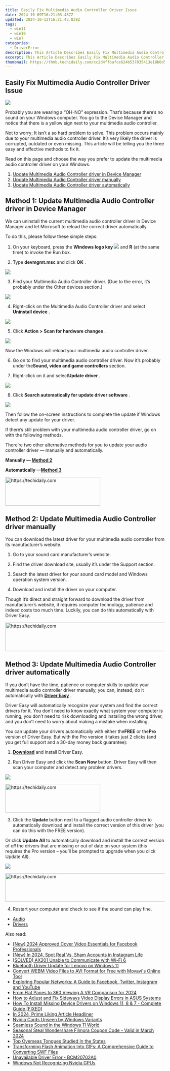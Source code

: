 ```yaml
---
title: Easily Fix Multimedia Audio Controller Driver Issue
date: 2024-10-09T16:21:03.487Z
updated: 2024-10-12T16:21:43.038Z
tags:
  - win11
  - win10
  - win7
categories:
  - DriverError
description: This Article Describes Easily Fix Multimedia Audio Controller Driver Issue
excerpt: This Article Describes Easily Fix Multimedia Audio Controller Driver Issue
thumbnail: https://thmb.techidaily.com/cc2d4ffbafce624b537835413e18b0d5bee03ddebe9cf76be61f42eab18cd22c.jpg
---
```


## Easily Fix Multimedia Audio Controller Driver Issue

![](https://images.drivereasy.com/wp-content/uploads/2018/02/img_5a740a8d0742d.png)

 Probably you are wearing a “OH-NO” expression. That’s because there’s no sound on your Windows computer. You go to the Device Manager and notice that there is a yellow sign next to your multimedia audio controller.

 Not to worry; It isn’t a so hard problem to solve. This problem occurs mainly due to your multimedia audio controller driver. It’s very likely the driver is corrupted, outdated or even missing. This article will be telling you the three easy and effective methods to fix it.

 Read on this page and choose the way you prefer to update the multimedia audio controller driver on your Windows.

1. [Update Multimedia Audio Controller driver in Device Manager](https://bluettius.sjv.io/dkpnv2)
2. [Update Multimedia Audio Controller driver manually](https://versadesk.pxf.io/xyboxx)
3. [Update Multimedia Audio Controller driver automatically](https://laganoo.pxf.io/5g6ygn)

## Method 1: Update Multimedia Audio Controller driver in Device Manager

 We can uninstall the current multimedia audio controller driver in Device Manager and let Microsoft to reload the correct driver automatically.

To do this, please follow these simple steps:

 1) On your keyboard, press the   **Windows logo key ![](https://images.drivereasy.com/wp-content/uploads/2018/01/win-key-1.png)**  and **R**  (at the same time) to invoke the Run box.

 2) Type **devmgmt.msc**  and click **OK** .

![](https://images.drivereasy.com/wp-content/uploads/2018/02/img_5a74112493d20.png)

 3) Find your Multimedia Audio Controller driver. (Due to the error, it’s probably under the Other devices section.)

![](https://images.drivereasy.com/wp-content/uploads/2018/02/img_5a7411b6a1105.png)

 4) Right-click on the Multimedia Audio Controller driver and select **Uninstall device** .

![](https://images.drivereasy.com/wp-content/uploads/2018/02/img_5a74125bc511e.png)

 5) Click **Action >** **Scan for hardware changes** .

![](https://images.drivereasy.com/wp-content/uploads/2018/02/img_5a741304d0ebc.png)

Now the Windows will reload your multimedia audio controller driver.

 6) Go on to find your multimedia audio controller driver. Now it’s probably under the**Sound, video and game controllers** section.

 7) Right-click on it and select**Update driver** .

![](https://images.drivereasy.com/wp-content/uploads/2018/02/img_5a7413dd84b7f.png)

 8) Click **Search automatically for update driver software** .

![](https://images.drivereasy.com/wp-content/uploads/2018/02/img_5a7413fcc69fe.png)

 Then follow the on-screen instructions to complete the update if Windows detect any update for your driver.

 If there’s still problem with your multimedia audio controller driver, go on with the following methods.

 There’re two other alternative methods for you to update your audio controller driver — manually and automatically.

 **Manually — [Method 2](https://zebaoaffiliateprogram.pxf.io/xkwqe1)**

 **Automatically —[Method 3](https://printrendy.pxf.io/xyboy5)**

<!-- affiliate ads begin -->
<a href="https://laganoo.pxf.io/c/5597632/1528685/16446" target="_top" id="1528685">
  <img src="//a.impactradius-go.com/display-ad/16446-1528685" border="0" alt="https://techidaily.com" width="300" height="90"/>
</a>
<img height="0" width="0" src="https://laganoo.pxf.io/i/5597632/1528685/16446" style="position:absolute;visibility:hidden;" border="0" />
<!-- affiliate ads end -->

## Method 2: Update Multimedia Audio Controller driver manually

 You can download the latest driver for your multimedia audio controller from its manufacturer’s website.

1) Go to your sound card manufacturer’s website.

2) Find the driver download site, usually it’s under the Support section.

3) Search the latest driver for your sound card model and Windows operation system version.

4) Download and install the driver on your computer.

 Though it’s direct and straight forward to download the driver from manufacturer’s website, it requires computer technology, patience and indeed costs too much time. Luckily, you can do this automatically with Driver Easy.

<!-- affiliate ads begin -->
<a href="https://ephamedtechinc.pxf.io/c/5597632/2137214/26400" target="_top" id="2137214">
  <img src="//a.impactradius-go.com/display-ad/26400-2137214" border="0" alt="https://techidaily.com" width="728" height="90"/>
</a>
<img height="0" width="0" src="https://ephamedtechinc.pxf.io/i/5597632/2137214/26400" style="position:absolute;visibility:hidden;" border="0" />
<!-- affiliate ads end -->

## Method 3: Update Multimedia Audio Controller driver automatically

 If you don’t have the time, patience or computer skills to update your multimedia audio controller driver manually, you can, instead, do it automatically with **[Driver Easy](https://tools.techidaily.com/drivereasy/download/)**  .

 Driver Easy will automatically recognize your system and find the correct drivers for it. You don’t need to know exactly what system your computer is running, you don’t need to risk downloading and installing the wrong driver, and you don’t need to worry about making a mistake when installing.

 You can update your drivers automatically with either the**FREE** or the**Pro** version of Driver Easy. But with the Pro version it takes just 2 clicks (and you get full support and a 30-day money back guarantee):

 1) **[Download](https://tools.techidaily.com/drivereasy/download/)**   and install Driver Easy.

 2) Run Driver Easy and click the **Scan Now**   button. Driver Easy will then scan your computer and detect any problem drivers.

![](https://images.drivereasy.com/wp-content/uploads/2018/02/img_5a741854f33af.jpg)

<!-- affiliate ads begin -->
<a href="https://aligracehair.sjv.io/c/5597632/1997690/19272" target="_top" id="1997690">
  <img src="//a.impactradius-go.com/display-ad/19272-1997690" border="0" alt="https://techidaily.com" width="300" height="90"/>
</a>
<img height="0" width="0" src="https://aligracehair.sjv.io/i/5597632/1997690/19272" style="position:absolute;visibility:hidden;" border="0" />
<!-- affiliate ads end -->

3) Click the **Update**  button next to a flagged audio controller driver to automatically download and install the correct version of this driver (you can do this with the FREE version).

Or click **Update All**  to automatically download and install the correct version of _all_  the drivers that are missing or out of date on your system (this requires the Pro version – you’ll be prompted to upgrade when you click Update All).

![](https://images.drivereasy.com/wp-content/uploads/2018/02/img_5a742eeb04a11.jpg)

<!-- affiliate ads begin -->
<a href="https://appsumo.8odi.net/c/5597632/2130887/7443" target="_top" id="2130887">
  <img src="//a.impactradius-go.com/display-ad/7443-2130887" border="0" alt="https://techidaily.com" width="728" height="90"/>
</a>
<img height="0" width="0" src="https://appsumo.8odi.net/i/5597632/2130887/7443" style="position:absolute;visibility:hidden;" border="0" />
<!-- affiliate ads end -->

4) Restart your computer and check to see if the sound can play fine.

* [Audio](https://store.drivereasy.com/order/cart.php?PRODS=4731822&QTY=1&AFFILIATE=108875)
* [Drivers](https://tools.techidaily.com/drivereasy/download/)

<ins class="adsbygoogle"
     style="display:block"
     data-ad-format="autorelaxed"
     data-ad-client="ca-pub-7571918770474297"
     data-ad-slot="1223367746"></ins>

<ins class="adsbygoogle"
     style="display:block"
     data-ad-client="ca-pub-7571918770474297"
     data-ad-slot="8358498916"
     data-ad-format="auto"
     data-full-width-responsive="true"></ins>

<span class="atpl-alsoreadstyle">Also read:</span>
<div><ul>
<li><a href="https://facebook-clips.techidaily.com/new-2024-approved-cover-video-essentials-for-facebook-professionals/"><u>[New] 2024 Approved Cover Video Essentials for Facebook Professionals</u></a></li>
<li><a href="https://instagram-video-recordings.techidaily.com/new-in-2024-spot-real-vs-sham-accounts-in-instagram-life/"><u>[New] In 2024, Spot Real Vs. Sham Accounts in Instagram Life</u></a></li>
<li><a href="https://driver-error.techidaily.com/solved-ax201-unable-to-communicate-with-wi-fi-6/"><u>[SOLVED] AX201 Unable to Communicate with Wi-Fi 6</u></a></li>
<li><a href="https://driver-error.techidaily.com/bluetooth-driver-update-for-lenovo-on-windows-11/"><u>Bluetooth Driver Update for Lenovo on Windows 11</u></a></li>
<li><a href="https://some-guidance.techidaily.com/convert-webm-video-files-to-avi-format-for-free-with-movavis-online-tool/"><u>Convert WEBM Video Files to AVI Format for Free with Movavi's Online Tool</u></a></li>
<li><a href="https://win-forum.techidaily.com/exploring-popular-networks-a-guide-to-facebook-twitter-instagram-and-youtube/"><u>Exploring Popular Networks: A Guide to Facebook, Twitter, Instagram and YouTube</u></a></li>
<li><a href="https://some-techniques.techidaily.com/from-flat-panes-to-360-viewing-a-vr-comparison-for-2024/"><u>From Flat Panes to 360 Viewing A VR Comparison for 2024</u></a></li>
<li><a href="https://driver-error.techidaily.com/how-to-adjust-and-fix-sideways-video-display-errors-in-asus-systems/"><u>How to Adjust and Fix Sideways Video Display Errors in ASUS Systems</u></a></li>
<li><a href="https://driver-error.techidaily.com/how-to-install-missing-device-drivers-on-windows-11-8-and-7-complete-guide-fixed/"><u>How To Install Missing Device Drivers on Windows 11, 8 & 7 - Complete Guide [FIXED]</u></a></li>
<li><a href="https://extra-guidance.techidaily.com/in-2024-prime-liking-article-headliner/"><u>In 2024, Prime Liking Article Headliner</u></a></li>
<li><a href="https://driver-error.techidaily.com/nvidia-cards-unseen-by-windows-variants/"><u>Nvidia Cards Unseen by Windows Variants</u></a></li>
<li><a href="https://driver-error.techidaily.com/seamless-sound-in-the-windows-11-world/"><u>Seamless Sound in the Windows 11 World</u></a></li>
<li><a href="https://ai-driven-video-production.techidaily.com/seasonal-steal-wondershare-filmora-coupon-code-valid-in-march-2024/"><u>Seasonal Steal Wondershare Filmora Coupon Code - Valid in March 2024</u></a></li>
<li><a href="https://mondly-stories.techidaily.com/top-overseas-tongues-studied-in-the-states/"><u>Top Overseas Tongues Studied In the States</u></a></li>
<li><a href="https://media-tips.techidaily.com/transforming-flash-animation-into-gifs-a-comprehensive-guide-to-converting-swf-files/"><u>Transforming Flash Animation Into GIFs: A Comprehensive Guide to Converting SWF Files</u></a></li>
<li><a href="https://driver-error.techidaily.com/unavailable-driver-error-bcm20702a0/"><u>Unavailable Driver Error - BCM20702A0</u></a></li>
<li><a href="https://driver-error.techidaily.com/windows-not-recognizing-nvidia-gpus/"><u>Windows Not Recognizing Nvidia GPUs</u></a></li>
</ul></div>

